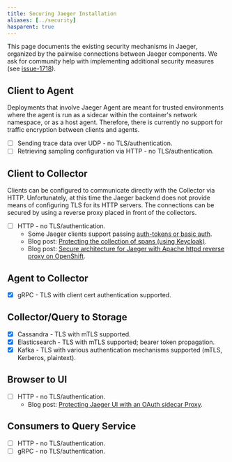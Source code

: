 ```yaml
---
title: Securing Jaeger Installation
aliases: [../security]
hasparent: true
---
```


This page documents the existing security mechanisms in Jaeger, organized by the pairwise connections between Jaeger components. We ask for community help with implementing additional security measures (see [issue-1718][]).

## Client to Agent

Deployments that involve Jaeger Agent are meant for trusted environments where the agent is run as a sidecar within the container's network namespace, or as a host agent. Therefore, there is currently no support for traffic encryption between clients and agents.

* [ ] Sending trace data over UDP - no TLS/authentication.
* [ ] Retrieving sampling configuration via HTTP - no TLS/authentication.

## Client to Collector

Clients can be configured to communicate directly with the Collector via HTTP. Unfortunately, at this time the Jaeger backend does not provide means of configuring TLS for its HTTP servers. The connections can be secured by using a reverse proxy placed in front of the collectors.

* [ ] HTTP - no TLS/authentication.
  * Some Jaeger clients support passing [auth-tokens or basic auth](../../client-libraries/client-features/#tracer-configuration-via-environment-variables).
  * Blog post: [Protecting the collection of spans (using Keycloak)](https://medium.com/jaegertracing/protecting-the-collection-of-spans-1948d88682e5).
  * Blog post: [Secure architecture for Jaeger with Apache httpd reverse proxy on OpenShift](https://medium.com/@larsmilland01/secure-architecture-for-jaeger-with-apache-httpd-reverse-proxy-on-openshift-f31983fad400).

## Agent to Collector

* [x] gRPC - TLS with client cert authentication supported.

## Collector/Query to Storage

* [x] Cassandra - TLS with mTLS supported.
* [x] Elasticsearch - TLS with mTLS supported; bearer token propagation.
* [x] Kafka - TLS with various authentication mechanisms supported (mTLS, Kerberos, plaintext).

## Browser to UI

* [ ] HTTP - no TLS/authentication.
  * Blog post: [Protecting Jaeger UI with an OAuth sidecar Proxy](https://medium.com/jaegertracing/protecting-jaeger-ui-with-an-oauth-sidecar-proxy-34205cca4bb1).

## Consumers to Query Service

* [ ] HTTP - no TLS/authentication.
* [ ] gRPC - no TLS/authentication.

[issue-1718]: https://github.com/jaegertracing/jaeger/issues/1718